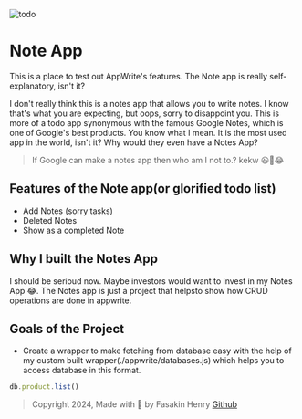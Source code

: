 ![todo](https://github.com/user-attachments/assets/1e3a06de-00d9-4c98-99dc-e8a6522cbc02)
# Note App

This is a place to test out AppWrite's features. The Note app is really self-explanatory, isn't it?

I don't really think this is a notes app that allows you to write notes. I know that's what you are expecting, but oops, sorry to disappoint you. This is more of a todo app synonymous with the famous Google Notes, which is one of Google's best products. You know what I mean. It is the most used app in the world, isn't it? Why would they even have a Notes App?

> If Google can make a notes app then who am I not to.? kekw 😆🤣😂

## Features of the Note app(or glorified todo list)

- Add Notes (sorry tasks)
- Deleted Notes
- Show as a completed Note

## Why I built the Notes App

I should be serioud now. Maybe investors would want to invest in my Notes App 😂. The Notes app is just a project that helpsto show how CRUD operations are done in appwrite.

## Goals of the Project

- Create a wrapper to make fetching from database easy with the help of my custom built wrapper(./appwrite/databases.js) which helps you to access database in this format.

```js
db.product.list()
```

> Copyright 2024, Made with 💖 by Fasakin Henry [Github](https://github.com/fasakinhenry)
